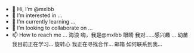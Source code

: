 - 👋 Hi, I’m @mxlbb
- 👀 I’m interested in ...
- 🌱 I’m currently learning ...
- 💞️ I’m looking to collaborate on ...
- 📫 How to reach me ...
海浪 嗨，我是@mxlbb
眼睛 我对......感兴趣 ...
幼苗 我目前正在学习...
旋转心 我正在寻找合作...
邮箱 如何联系到我...

<!---
mxlbb/mxlbb is a ✨ special ✨ repository because its `README.md` (this file) appears on your GitHub profile.
You can click the Preview link to take a look at your changes.
--->
